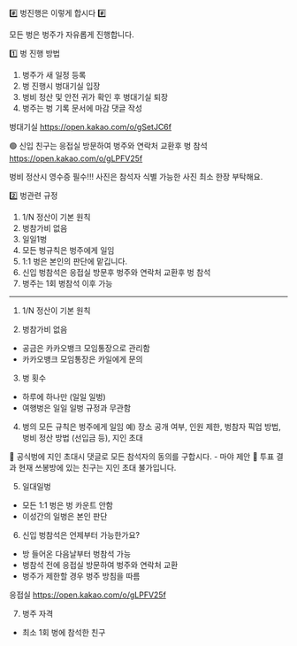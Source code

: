 #️⃣ 벙진행은 이렇게 합시다 #️⃣

모든 벙은 벙주가 자유롭게 진행합니다.

1️⃣ 벙 진행 방법

1. 벙주가 새 일정 등록
2. 벙 진행시 벙대기실 입장
3. 벙비 정산 및 안전 귀가 확인 후 벙대기실 퇴장
4. 벙주는 벙 기록 문서에 마감 댓글 작성

벙대기실
https://open.kakao.com/o/gSetJC6f

🟢 신입 친구는 응접실 방문하여
벙주와 연락처 교환후 벙 참석
https://open.kakao.com/o/gLPFV25f

벙비 정산시 영수증 필수!!!
사진은 참석자 식별 가능한 사진 최소 한장 부탁해요.

2️⃣ 벙관련 규정

1. 1/N 정산이 기본 원칙
2. 벙참가비 없음
3. 일일1벙
4. 모든 벙규칙은 벙주에게 일임
5. 1:1 벙은 본인의 판단에 맡깁니다.
6. 신입 벙참석은 응접실 방문후
 벙주와 연락처 교환후 벙 참석
7. 벙주는 1회 벙참석 이후 가능

----------------------------------------------------
1. 1/N 정산이 기본 원칙

2. 벙참가비 없음
- 공금은 카카오뱅크 모임통장으로 관리함
- 카카오뱅크 모임통장은 카일에게 문의

3. 벙 횟수
- 하루에 하나만 (일일 일벙)
- 여행벙은 일일 일벙 규정과 무관함

4. 벙의 모든 규칙은 벙주에게 일임
예) 장소 공개 여부, 인원 제한, 벙참자 픽업 방법,
벙비 정산 방법 (선입금 등), 지인 초대

🎈 공식벙에 지인 초대시 댓글로 모든 참석자의 동의를 구합시다. - 마야 제안
🎈 투표 결과 현재 쓰봉방에 있는 친구는 지인 초대 불가입니다.

5. 일대일벙
- 모든 1:1 벙은 벙 카운트 안함
- 이성간의 일벙은 본인 판단

6. 신입 벙참석은 언제부터 가능한가요?
- 방 들어온 다음날부터 벙참석 가능
- 벙참석 전에 응접실 방문하여 벙주와 연락처 교환
- 벙주가 제한할 경우 벙주 방침을 따름

응접실
https://open.kakao.com/o/gLPFV25f

7. 벙주 자격
- 최소 1회 벙에 참석한 친구
